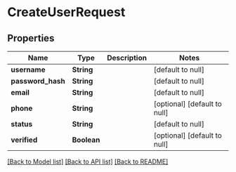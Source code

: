 # CreateUserRequest
## Properties

Name | Type | Description | Notes
------------ | ------------- | ------------- | -------------
**username** | **String** |  | [default to null]
**password\_hash** | **String** |  | [default to null]
**email** | **String** |  | [default to null]
**phone** | **String** |  | [optional] [default to null]
**status** | **String** |  | [default to null]
**verified** | **Boolean** |  | [optional] [default to null]

[[Back to Model list]](../README.md#documentation-for-models) [[Back to API list]](../README.md#documentation-for-api-endpoints) [[Back to README]](../README.md)

